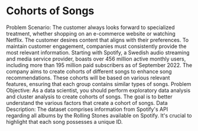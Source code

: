 # Cohorts of Songs
 Problem Scenario: The customer always looks forward to specialized treatment, whether shopping on an e-commerce website or watching Netflix. The customer desires content that aligns with their preferences. To maintain customer engagement, companies must consistently provide the most relevant information. Starting with Spotify, a Swedish audio streaming and media service provider, boasts over 456 million active monthly users, including more than 195 million paid subscribers as of September 2022. The company aims to create cohorts of different songs to enhance song recommendations. These cohorts will be based on various relevant features, ensuring that each group contains similar types of songs. Problem Objective: As a data scientist, you should perform exploratory data analysis and cluster analysis to create cohorts of songs. The goal is to better understand the various factors that create a cohort of songs. Data Description: The dataset comprises information from Spotify's API regarding all albums by the Rolling Stones available on Spotify. It's crucial to highlight that each song possesses a unique ID.
